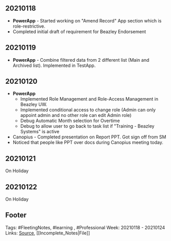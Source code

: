 ## 20210118
- **PowerApp** - Started working on "Amend Record" App section which is role-restrictive.
- Completed initial draft of requirement for Beazley Endorsement

## 20210119
 - **PowerApp** - Combine filtered data from 2 different list (Main and Archived list). Implemented in TestApp.

## 20210120
- **PowerApp**
	- Implemented Role Management and Role-Access Management in Beazley UW. 
	- Implemented conditional access to change role (Admin can only appoint admin and no other role can edit Admin role)
	- Debug Automatic Month selection for Overtime
	- Debug to allow user to go back to task list if "Training - Beazley Systems" is active
- Canopius - Completed presentation on Report PPT. Got sign off from SM
- Noticed that people like PPT over docs during Canopius meeting today. 
## 20210121
On Holiday

## 20210122
On Holiday

## Footer

Tags: #FleetingNotes, #learning , #Professional
Week: 20210118 - 20210124
Links: 
[Source](template.md), [[Incomplete_Notes|File]]

<!--
Comment - 
-->
<!--stackedit_data:
eyJoaXN0b3J5IjpbMTQ0MTk3MzY3MywtMTkxMDAyMDU2NSwyMT
MzNDM4MzkxLDczMDk5ODExNl19
-->